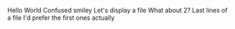 Hello World
Confused smiley
Let's display a file
What about 2?
Last lines of a file
I'd prefer the first ones actually
